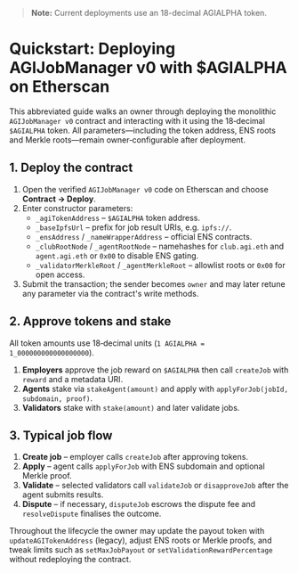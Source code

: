 > **Note:** Current deployments use an 18-decimal AGIALPHA token.

# Quickstart: Deploying AGIJobManager v0 with $AGIALPHA on Etherscan

This abbreviated guide walks an owner through deploying the monolithic
`AGIJobManager v0` contract and interacting with it using the 18‑decimal
`$AGIALPHA` token. All parameters—including the token address, ENS
roots and Merkle roots—remain owner‑configurable after deployment.

## 1. Deploy the contract
1. Open the verified `AGIJobManager v0` code on Etherscan and choose
   **Contract → Deploy**.
2. Enter constructor parameters:
   - `_agiTokenAddress` – `$AGIALPHA` token address.
   - `_baseIpfsUrl` – prefix for job result URIs, e.g. `ipfs://`.
   - `_ensAddress` / `_nameWrapperAddress` – official ENS contracts.
   - `_clubRootNode` / `_agentRootNode` – namehashes for `club.agi.eth`
     and `agent.agi.eth` or `0x00` to disable ENS gating.
   - `_validatorMerkleRoot` / `_agentMerkleRoot` – allowlist roots or
     `0x00` for open access.
3. Submit the transaction; the sender becomes `owner` and may later
   retune any parameter via the contract's write methods.

## 2. Approve tokens and stake
All token amounts use 18‑decimal units (`1 AGIALPHA = 1_000000000000000000`).

1. **Employers** approve the job reward on `$AGIALPHA` then call
   `createJob` with `reward` and a metadata URI.
2. **Agents** stake via `stakeAgent(amount)` and apply with
   `applyForJob(jobId, subdomain, proof)`.
3. **Validators** stake with `stake(amount)` and later validate jobs.

## 3. Typical job flow
1. **Create job** – employer calls `createJob` after approving tokens.
2. **Apply** – agent calls `applyForJob` with ENS subdomain and optional
   Merkle proof.
3. **Validate** – selected validators call `validateJob` or
   `disapproveJob` after the agent submits results.
4. **Dispute** – if necessary, `disputeJob` escrows the dispute fee and
   `resolveDispute` finalises the outcome.

Throughout the lifecycle the owner may update the payout token with
`updateAGITokenAddress` (legacy), adjust ENS roots or Merkle proofs, and tweak
limits such as `setMaxJobPayout` or `setValidationRewardPercentage`
without redeploying the contract.

